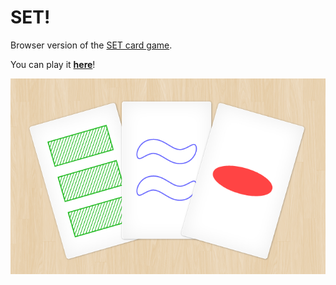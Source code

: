 SET!
====

Browser version of the [SET card game](https://en.wikipedia.org/wiki/Set_(card_game)).

You can play it [**here**](https://philer.org/set)!

![](teaser.png)


